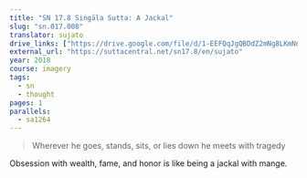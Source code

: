 ```yaml
---
title: "SN 17.8 Siṅgāla Sutta: A Jackal"
slug: "sn.017.008"
translator: sujato
drive_links: ["https://drive.google.com/file/d/1-EEFQqJgQBDdZ2mNg8LKmNnjKgYQuttB/view?usp=drivesdk"]
external_url: "https://suttacentral.net/sn17.8/en/sujato"
year: 2018
course: imagery
tags:
  - sn
  - thought
pages: 1
parallels:
  - sa1264
---
```


> Wherever he goes, stands, sits, or lies down he meets with tragedy 

Obsession with wealth, fame, and honor is like being a jackal with mange.
